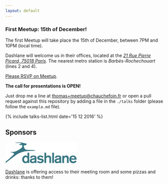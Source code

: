```yaml
---
layout: default
---
```


### First Meetup: 15th of December!

The first Meetup will take place the 15th of December, between 7PM and 10PM (local time).

Dashlane will welcome us in their offices, located at the [*21 Rue Pierre Picard, 75018 Paris*](http://www.openstreetmap.org/#map=19/48.88474/2.34489).
The nearest metro station is *Barbès-Rochechouart* (lines 2 and 4).

[Please RSVP on Meetup](https://www.meetup.com/fr-FR/SecParis-Meetup/events/235197208/).

**The call for presentations is OPEN!**

Just drop me a line at [thomas+meetup@chauchefoin.fr](mailto:thomas+meetup@chauchefoin.fr) or
open a pull request against this repository by adding a
file in the `./talks` folder (please follow the `example.md` file).

{% include talks-list.html date='15 12 2016' %}

## Sponsors

[![Dashlane](./img/dashlane.png)](https://www.dashlane.com/)

[Dashlane](https://www.dashlane.com/) is offering access to their meeting room
and some pizzas and drinks: thanks to them!
